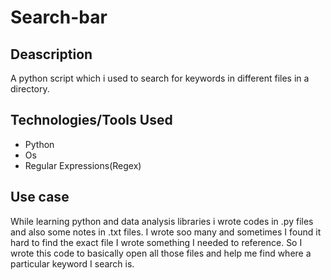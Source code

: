 # Search-bar

## Deascription
A python script which i used to search for keywords in different files in a directory.

## Technologies/Tools Used
- Python
- Os
- Regular Expressions(Regex)

## Use case
While learning python and data analysis libraries i wrote codes in .py files and also some notes in .txt files. I wrote soo many and sometimes I found it hard to find the exact file I wrote something I needed to reference. So I wrote this code to basically open all those files and help me find where a particular keyword I search is.
